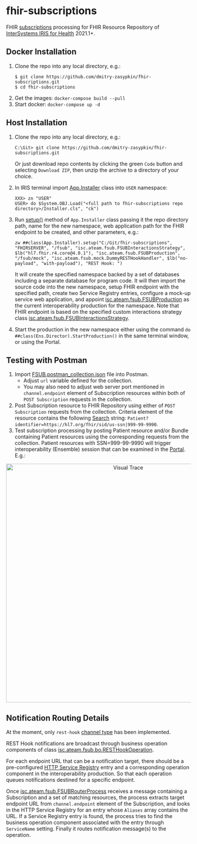 # fhir-subscriptions
FHIR [subscriptions](https://www.hl7.org/fhir/r4/subscription.html) processing for FHIR Resource Repository of [InterSystems IRIS for Health](https://docs.intersystems.com/irisforhealthlatest/csp/docbook/DocBook.UI.Page.cls) 2021.1+.

## Docker Installation
1. Clone the repo into any local directory, e.g.:
	```
	$ git clone https://github.com/dmitry-zasypkin/fhir-subscriptions.git
	$ cd fhir-subscriptions
	```
2. Get the images: ```docker-compose build --pull```
3. Start docker: ```docker-compose up -d```

## Host Installation
1. Clone the repo into any local directory, e.g.:
	```
	C:\Git> git clone https://github.com/dmitry-zasypkin/fhir-subscriptions.git
	```
	Or just download repo contents by clicking the green ```Code``` button and selecting ```Download ZIP```, then unzip the archive to a directory of your choice.

2. In IRIS terminal import [App.Installer](../main/Installer.cls) class into ```USER``` namespace:
	```
	XXX> zn "USER"
	USER> do $System.OBJ.Load("<full path to fhir-subscriptions repo directory>/Installer.cls", "ck")
	```
3. Run [setup()](../main/Installer.cls#L4) method of ```App.Installer``` class passing it the repo directory path, name for the new namespace, web application path for the FHIR endpoint to be created, and other parameters, e.g.:
	```
	zw ##class(App.Installer).setup("C:/Git/fhir-subscriptions", "FHIRSERVER", "/fsub", "isc.ateam.fsub.FSUBInteractionsStrategy", $lb("hl7.fhir.r4.core@4.0.1"), "isc.ateam.fsub.FSUBProduction", "/fsub/mock", "isc.ateam.fsub.mock.DummyRESTHookHandler", $lb("no-payload", "with-payload"), "REST Hook: ")
	```
	It will create the specified namespace backed by a set of databases including a separate database for program code. 
	It will then import the source code into the new namespace, setup FHIR endpoint with the specified path, create two Service Registry entries, configure a mock-up service web application, and appoint [isc.ateam.fsub.FSUBProduction](../main/src/cls/isc/ateam/fsub/FSUBProduction.cls) as the current interoperability production for the namespace.
	Note that FHIR endpoint is based on the specified custom interactions strategy class [isc.ateam.fsub.FSUBInteractionsStrategy](../main/src/cls/isc/ateam/fsub/FSUBInteractionsStrategy.cls).
4. Start the production in the new namespace either using the command ```do ##class(Ens.Director).StartProduction()``` in the same terminal window, or using the Portal.
## Testing with Postman
1. Import [FSUB.postman_collection.json](../main/misc/postman/FSUB.postman_collection.json) file into Postman.
	* Adjust ```url``` variable defined for the collection. 
	* You may also need to adjust web server port mentioned in ```channel.endpoint``` element of Subscription resources within both of ```POST Subscription``` requests in the collection.
2. Post Subscription resource to FHIR Repository using either of ```POST Subscription``` requests from the collection. Criteria element of the resource contains the following [Search](https://www.hl7.org/fhir/r4/search.html) string: ```Patient?identifier=https://hl7.org/fhir/sid/us-ssn|999-99-9990```.
3. Test subscription processing by posting Patient resource and/or Bundle containing Patient resources using the corresponding requests from the collection. Patient resources with SSN=999-99-9990 will trigger interoperability (Ensemble) session that can be examined in the [Portal](https://docs.intersystems.com/irisforhealthlatest/csp/docbook/DocBook.UI.Page.cls?KEY=EMONITOR_message#EMONITOR_message_browsing). E.g.:
  <p align="center"><img src="https://user-images.githubusercontent.com/13035460/178743201-a9dc7959-df15-4c06-910d-d492b42fa30c.png" alt="Visual Trace" width="650"/></p>

## Notification Routing Details
At the moment, only ```rest-hook``` [channel type](https://www.hl7.org/fhir/r4/subscription.html#channels) has been implemented.

REST Hook notifications are broadcast through business operation components of class [isc.ateam.fsub.bo.RESTHookOperation](../main/src/cls/isc/ateam/fsub/bo/RESTHookOperation.cls).

For each endpoint URL that can be a notification target, there should be a pre-configured [HTTP Service Registry](https://docs.intersystems.com/irisforhealthlatest/csp/docbook/DocBook.UI.Page.cls?KEY=HXREG_ch_service_registry#HXREG_service_registry_settings_http) entry and a corresponding operation component in the interoperability production. So that each operation queues notifications destined for a specific endpoint.

Once [isc.ateam.fsub.FSUBRouterProcess](../main/src/cls/isc/ateam/fsub/FSUBRouterProcess.cls) receives a message containing a Subscription and a set of matching resources, the process extracts target endpoint URL from ```channel.endpoint``` element of the Subscription, and looks in the HTTP Service Registry for an entry whose ```Aliases``` array contains the URL. If a Service Registry entry is found, the process tries to find the business operation component associated with the entry through ```ServiceName``` setting. Finally it routes notification message(s) to the operation.
